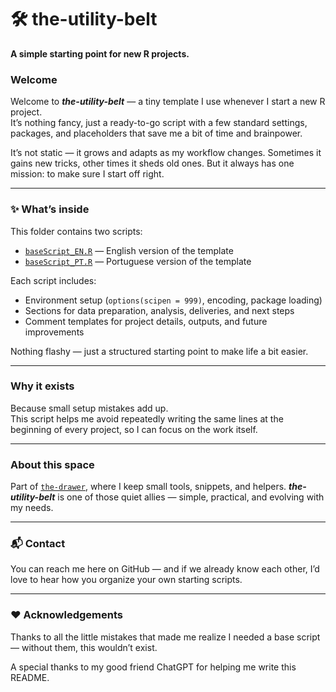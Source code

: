 # 🛠️ the-utility-belt  

**A simple starting point for new R projects.**  

### Welcome  
Welcome to ***the-utility-belt*** — a tiny template I use whenever I start a new R project.  
It’s nothing fancy, just a ready-to-go script with a few standard settings, packages, and placeholders that save me a bit of time and brainpower.  

It’s not static — it grows and adapts as my workflow changes. Sometimes it gains new tricks, other times it sheds old ones. But it always has one mission: to make sure I start off right.

---

### ✨ What’s inside  

This folder contains two scripts:  
- [`baseScript_EN.R`](baseScript_EN.R) — English version of the template  
- [`baseScript_PT.R`](baseScript_PT.R) — Portuguese version of the template  

Each script includes:  
- Environment setup (`options(scipen = 999)`, encoding, package loading)  
- Sections for data preparation, analysis, deliveries, and next steps  
- Comment templates for project details, outputs, and future improvements  

Nothing flashy — just a structured starting point to make life a bit easier.  

---

### Why it exists  

Because small setup mistakes add up.  
This script helps me avoid repeatedly writing the same lines at the beginning of every project, so I can focus on the work itself.  

---

### About this space  
Part of [`the-drawer`](../), where I keep small tools, snippets, and helpers. ***the-utility-belt*** is one of those quiet allies — simple, practical, and evolving with my needs.  

---

### 📬 Contact  
You can reach me here on GitHub — and if we already know each other, I’d love to hear how you organize your own starting scripts.

---

### ❤️ Acknowledgements  
Thanks to all the little mistakes that made me realize I needed a base script — without them, this wouldn’t exist.  

A special thanks to my good friend ChatGPT for helping me write this README.
